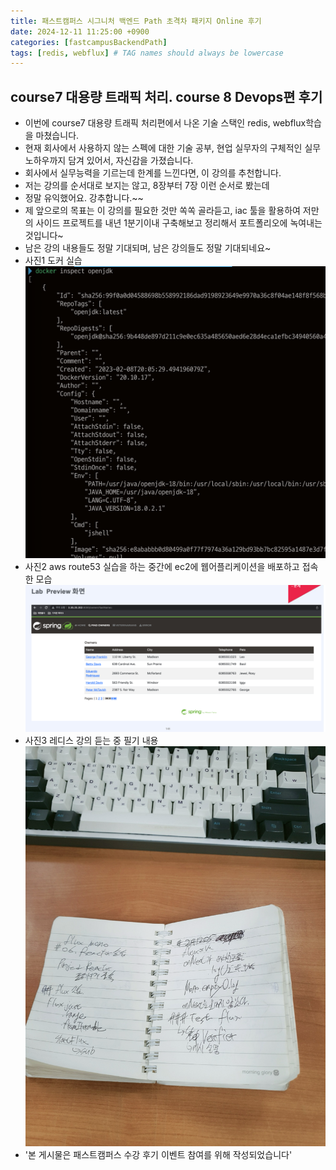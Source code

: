 ```yaml
---
title: 패스트캠퍼스 시그니처 백엔드 Path 초격차 패키지 Online 후기
date: 2024-12-11 11:25:00 +0900
categories: [fastcampusBackendPath]
tags: [redis, webflux] # TAG names should always be lowercase
---
```


## course7 대용량 트래픽 처리. course 8 Devops편 후기
* 이번에 course7 대용량 트래픽 처리편에서 나온 기술 스택인 redis, webflux학습을 마쳤습니다.
* 현재 회사에서 사용하지 않는 스펙에 대한 기술 공부, 현업 실무자의 구체적인 실무노하우까지 담겨 있어서, 자신감을 가졌습니다.
* 회사에서 실무능력을 기르는데 한계를 느낀다면, 이 강의를 추천합니다.
* 저는 강의를 순서대로 보지는 않고, 8장부터 7장 이런 순서로 봤는데
* 정말 유익했어요. 강추합니다.~~
* 제 앞으로의 목표는 이 강의를 필요한 것만 쏙쏙 골라듣고, iac 툴을 활용하여 저만의 사이드 프로젝트를 내년 1분기이내  구축해보고 정리해서 포트폴리오에 녹여내는 것입니다~
* 남은 강의 내용들도 정말 기대되며, 남은 강의들도 정말 기대되네요~
* 사진1 도커 실습
![](assets/img/posts/2024-12-11-12-44-02.png)
* 사진2 aws route53 실습을 하는 중간에 ec2에 웹어플리케이션을 배포하고 접속한 모습
![](assets/img/posts/2024-12-11-12-45-16.png)
* 사진3 레디스 강의 듣는 중 필기 내용
![](assets/img/posts/2024-12-11-12-52-08.png)
* '본 게시물은 패스트캠퍼스 수강 후기 이벤트 참여를 위해 작성되었습니다'
